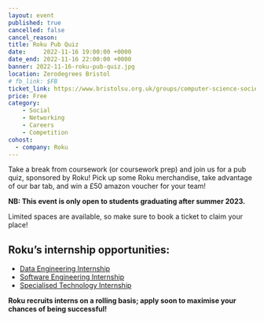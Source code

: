 ```yaml
---
layout: event
published: true
cancelled: false
cancel_reason:
title: Roku Pub Quiz
date:     2022-11-16 19:00:00 +0000
date_end: 2022-11-16 22:00:00 +0000
banner: 2022-11-16-roku-pub-quiz.jpg
location: Zerodegrees Bristol
# fb_link: $FB
ticket_link: https://www.bristolsu.org.uk/groups/computer-science-society-22c3/events/roku-pub-quiz
price: Free
category:
    - Social
    - Networking
    - Careers
    - Competition
cohost:
  - company: Roku
---
```


Take a break from coursework (or coursework prep) and join us for a pub quiz, sponsored by Roku! Pick up some Roku merchandise, take advantage of our bar tab, and win a £50 amazon voucher for your team! 

**NB: This event is only open to students graduating after summer 2023.**

Limited spaces are available, so make sure to book a ticket to claim your place! 

## Roku’s internship opportunities: 

- [Data Engineering Internship](https://cssbristol.co.uk/jobs/2022_11_10_roku_data_engineer_intern/) 
- [Software Engineering Internship](https://cssbristol.co.uk/jobs/2022_10_28_roku_software_engineering/) 
- [Specialised Technology Internship](https://cssbristol.co.uk/jobs/2022_10_28_roku_specialised_tech/)

**Roku recruits interns on a rolling basis; apply soon to maximise your chances of being successful!**
